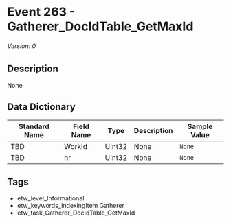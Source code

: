 # Event 263 - Gatherer_DocIdTable_GetMaxId
###### Version: 0

## Description
None

## Data Dictionary
|Standard Name|Field Name|Type|Description|Sample Value|
|---|---|---|---|---|
|TBD|WorkId|UInt32|None|`None`|
|TBD|hr|UInt32|None|`None`|

## Tags
* etw_level_Informational
* etw_keywords_IndexingItem Gatherer
* etw_task_Gatherer_DocIdTable_GetMaxId
